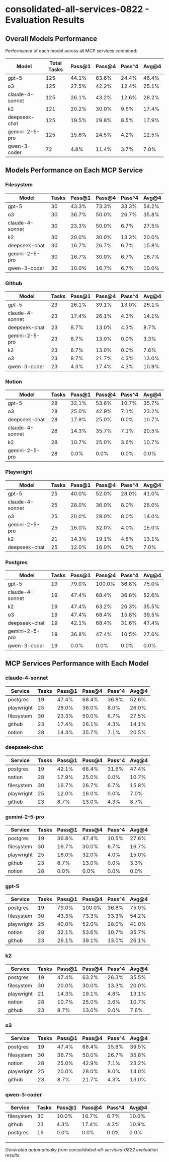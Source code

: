 # consolidated-all-services-0822 - Evaluation Results

## Overall Models Performance

Performance of each model across all MCP services combined:

| Model | Total Tasks | Pass@1 | Pass@4 | Pass^4 | Avg@4 |
|-------|-------------|--------|----------|----------|---------|
| gpt-5 | 125 | 44.1% | 63.6% | 24.4% | 46.4% |
| o3 | 125 | 27.5% | 42.2% | 12.4% | 25.1% |
| claude-4-sonnet | 125 | 26.1% | 43.2% | 12.6% | 28.2% |
| k2 | 121 | 20.2% | 30.0% | 9.6% | 17.4% |
| deepseek-chat | 125 | 19.5% | 29.8% | 8.5% | 17.9% |
| gemini-2-5-pro | 125 | 15.6% | 24.5% | 4.2% | 12.5% |
| qwen-3-coder | 72 | 4.8% | 11.4% | 3.7% | 7.0% |

## Models Performance on Each MCP Service

### Filesystem

| Model | Tasks | Pass@1 | Pass@4 | Pass^4 | Avg@4 |
|-------|-------|--------|----------|----------|---------|
| gpt-5 | 30 | 43.3% | 73.3% | 33.3% | 54.2% |
| o3 | 30 | 36.7% | 50.0% | 26.7% | 35.8% |
| claude-4-sonnet | 30 | 23.3% | 50.0% | 6.7% | 27.5% |
| k2 | 30 | 20.0% | 30.0% | 13.3% | 20.0% |
| deepseek-chat | 30 | 16.7% | 26.7% | 6.7% | 15.8% |
| gemini-2-5-pro | 30 | 16.7% | 30.0% | 6.7% | 16.7% |
| qwen-3-coder | 30 | 10.0% | 16.7% | 6.7% | 10.0% |

### Github

| Model | Tasks | Pass@1 | Pass@4 | Pass^4 | Avg@4 |
|-------|-------|--------|----------|----------|---------|
| gpt-5 | 23 | 26.1% | 39.1% | 13.0% | 26.1% |
| claude-4-sonnet | 23 | 17.4% | 26.1% | 4.3% | 14.1% |
| deepseek-chat | 23 | 8.7% | 13.0% | 4.3% | 8.7% |
| gemini-2-5-pro | 23 | 8.7% | 13.0% | 0.0% | 3.3% |
| k2 | 23 | 8.7% | 13.0% | 0.0% | 7.6% |
| o3 | 23 | 8.7% | 21.7% | 4.3% | 13.0% |
| qwen-3-coder | 23 | 4.3% | 17.4% | 4.3% | 10.9% |

### Notion

| Model | Tasks | Pass@1 | Pass@4 | Pass^4 | Avg@4 |
|-------|-------|--------|----------|----------|---------|
| gpt-5 | 28 | 32.1% | 53.6% | 10.7% | 35.7% |
| o3 | 28 | 25.0% | 42.9% | 7.1% | 23.2% |
| deepseek-chat | 28 | 17.9% | 25.0% | 0.0% | 10.7% |
| claude-4-sonnet | 28 | 14.3% | 35.7% | 7.1% | 20.5% |
| k2 | 28 | 10.7% | 25.0% | 3.6% | 10.7% |
| gemini-2-5-pro | 28 | 0.0% | 0.0% | 0.0% | 0.0% |

### Playwright

| Model | Tasks | Pass@1 | Pass@4 | Pass^4 | Avg@4 |
|-------|-------|--------|----------|----------|---------|
| gpt-5 | 25 | 40.0% | 52.0% | 28.0% | 41.0% |
| claude-4-sonnet | 25 | 28.0% | 36.0% | 8.0% | 26.0% |
| o3 | 25 | 20.0% | 28.0% | 8.0% | 14.0% |
| gemini-2-5-pro | 25 | 16.0% | 32.0% | 4.0% | 15.0% |
| k2 | 21 | 14.3% | 19.1% | 4.8% | 13.1% |
| deepseek-chat | 25 | 12.0% | 16.0% | 0.0% | 7.0% |

### Postgres

| Model | Tasks | Pass@1 | Pass@4 | Pass^4 | Avg@4 |
|-------|-------|--------|----------|----------|---------|
| gpt-5 | 19 | 79.0% | 100.0% | 36.8% | 75.0% |
| claude-4-sonnet | 19 | 47.4% | 68.4% | 36.8% | 52.6% |
| k2 | 19 | 47.4% | 63.2% | 26.3% | 35.5% |
| o3 | 19 | 47.4% | 68.4% | 15.8% | 39.5% |
| deepseek-chat | 19 | 42.1% | 68.4% | 31.6% | 47.4% |
| gemini-2-5-pro | 19 | 36.8% | 47.4% | 10.5% | 27.6% |
| qwen-3-coder | 19 | 0.0% | 0.0% | 0.0% | 0.0% |

## MCP Services Performance with Each Model

### claude-4-sonnet

| Service | Tasks | Pass@1 | Pass@4 | Pass^4 | Avg@4 |
|---------|-------|--------|----------|----------|---------|
| postgres | 19 | 47.4% | 68.4% | 36.8% | 52.6% |
| playwright | 25 | 28.0% | 36.0% | 8.0% | 26.0% |
| filesystem | 30 | 23.3% | 50.0% | 6.7% | 27.5% |
| github | 23 | 17.4% | 26.1% | 4.3% | 14.1% |
| notion | 28 | 14.3% | 35.7% | 7.1% | 20.5% |

### deepseek-chat

| Service | Tasks | Pass@1 | Pass@4 | Pass^4 | Avg@4 |
|---------|-------|--------|----------|----------|---------|
| postgres | 19 | 42.1% | 68.4% | 31.6% | 47.4% |
| notion | 28 | 17.9% | 25.0% | 0.0% | 10.7% |
| filesystem | 30 | 16.7% | 26.7% | 6.7% | 15.8% |
| playwright | 25 | 12.0% | 16.0% | 0.0% | 7.0% |
| github | 23 | 8.7% | 13.0% | 4.3% | 8.7% |

### gemini-2-5-pro

| Service | Tasks | Pass@1 | Pass@4 | Pass^4 | Avg@4 |
|---------|-------|--------|----------|----------|---------|
| postgres | 19 | 36.8% | 47.4% | 10.5% | 27.6% |
| filesystem | 30 | 16.7% | 30.0% | 6.7% | 16.7% |
| playwright | 25 | 16.0% | 32.0% | 4.0% | 15.0% |
| github | 23 | 8.7% | 13.0% | 0.0% | 3.3% |
| notion | 28 | 0.0% | 0.0% | 0.0% | 0.0% |

### gpt-5

| Service | Tasks | Pass@1 | Pass@4 | Pass^4 | Avg@4 |
|---------|-------|--------|----------|----------|---------|
| postgres | 19 | 79.0% | 100.0% | 36.8% | 75.0% |
| filesystem | 30 | 43.3% | 73.3% | 33.3% | 54.2% |
| playwright | 25 | 40.0% | 52.0% | 28.0% | 41.0% |
| notion | 28 | 32.1% | 53.6% | 10.7% | 35.7% |
| github | 23 | 26.1% | 39.1% | 13.0% | 26.1% |

### k2

| Service | Tasks | Pass@1 | Pass@4 | Pass^4 | Avg@4 |
|---------|-------|--------|----------|----------|---------|
| postgres | 19 | 47.4% | 63.2% | 26.3% | 35.5% |
| filesystem | 30 | 20.0% | 30.0% | 13.3% | 20.0% |
| playwright | 21 | 14.3% | 19.1% | 4.8% | 13.1% |
| notion | 28 | 10.7% | 25.0% | 3.6% | 10.7% |
| github | 23 | 8.7% | 13.0% | 0.0% | 7.6% |

### o3

| Service | Tasks | Pass@1 | Pass@4 | Pass^4 | Avg@4 |
|---------|-------|--------|----------|----------|---------|
| postgres | 19 | 47.4% | 68.4% | 15.8% | 39.5% |
| filesystem | 30 | 36.7% | 50.0% | 26.7% | 35.8% |
| notion | 28 | 25.0% | 42.9% | 7.1% | 23.2% |
| playwright | 25 | 20.0% | 28.0% | 8.0% | 14.0% |
| github | 23 | 8.7% | 21.7% | 4.3% | 13.0% |

### qwen-3-coder

| Service | Tasks | Pass@1 | Pass@4 | Pass^4 | Avg@4 |
|---------|-------|--------|----------|----------|---------|
| filesystem | 30 | 10.0% | 16.7% | 6.7% | 10.0% |
| github | 23 | 4.3% | 17.4% | 4.3% | 10.9% |
| postgres | 19 | 0.0% | 0.0% | 0.0% | 0.0% |

---
*Generated automatically from consolidated-all-services-0822 evaluation results*
